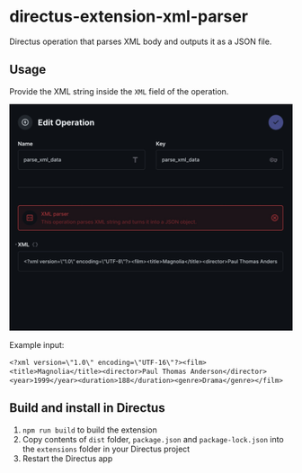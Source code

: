 # directus-extension-xml-parser

Directus operation that parses XML body and outputs it as a JSON file.

## Usage

Provide the XML string inside the `XML` field of the operation.

![XML Parser Operation](https://raw.githubusercontent.com/andrew-frank/directus-extension-xml-parser/main/screenshot.jpg)

Example input:
```
<?xml version=\"1.0\" encoding=\"UTF-16\"?><film><title>Magnolia</title><director>Paul Thomas Anderson</director><year>1999</year><duration>188</duration><genre>Drama</genre></film>
```

## Build and install in Directus

1. `npm run build` to build the extension
2. Copy contents of `dist` folder, `package.json` and `package-lock.json` into the `extensions` folder in your Directus project
3. Restart the Directus app
